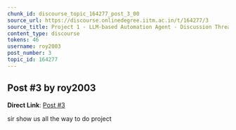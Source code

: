 ```yaml
---
chunk_id: discourse_topic_164277_post_3_00
source_url: https://discourse.onlinedegree.iitm.ac.in/t/164277/3
source_title: Project 1 - LLM-based Automation Agent - Discussion Thread [TDS Jan 2025]
content_type: discourse
tokens: 46
username: roy2003
post_number: 3
topic_id: 164277
---
```


## Post #3 by roy2003

**Direct Link**: [Post #3](https://discourse.onlinedegree.iitm.ac.in/t/164277/3)

sir show us all the way to do project
